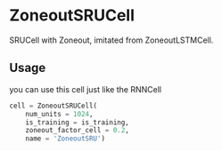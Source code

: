 # ZoneoutSRUCell
SRUCell with Zoneout, imitated from ZoneoutLSTMCell.

## Usage

you can use this cell just like the RNNCell

```python
cell = ZoneoutSRUCell(
    num_units = 1024, 
    is_training = is_training,
    zoneout_factor_cell = 0.2,
    name = 'ZoneoutSRU')
```

